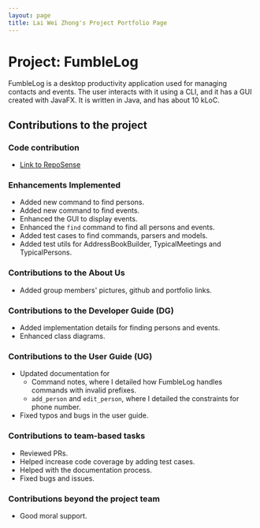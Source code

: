 ```yaml
---
layout: page
title: Lai Wei Zhong's Project Portfolio Page
---
```


# Project: FumbleLog

FumbleLog is a desktop productivity application used for managing contacts and events. The user interacts with it using a CLI, and it has a GUI created with JavaFX. It is written in Java, and has about 10 kLoC.

## Contributions to the project

### Code contribution
* [Link to RepoSense](https://nus-cs2103-ay2324s1.github.io/tp-dashboard/?search=ken-lai&breakdown=false&sort=groupTitle%20dsc&sortWithin=title&since=2023-09-22&timeframe=commit&mergegroup=&groupSelect=groupByRepos)

### Enhancements Implemented
* Added new command to find persons.
* Added new command to find events.
* Enhanced the GUI to display events.
* Enhanced the `find` command to find all persons and events.
* Added test cases to find commands, parsers and models.
* Added test utils for AddressBookBuilder, TypicalMeetings and TypicalPersons.

### Contributions to the About Us
* Added group members' pictures, github and portfolio links.

### Contributions to the Developer Guide (DG)
* Added implementation details for finding persons and events.
* Enhanced class diagrams.

### Contributions to the User Guide (UG)
* Updated documentation for
  * Command notes, where I detailed how FumbleLog handles commands with invalid prefixes.
  * `add_person` and `edit_person`, where I detailed the constraints for phone number.
* Fixed typos and bugs in the user guide.

### Contributions to team-based tasks
* Reviewed PRs.
* Helped increase code coverage by adding test cases.
* Helped with the documentation process.
* Fixed bugs and issues.

### Contributions beyond the project team
* Good moral support.
